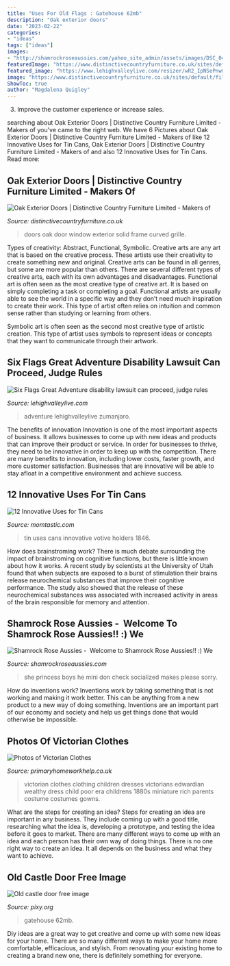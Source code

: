 ```yaml
---
title: "Uses For Old Flags : Gatehouse 62mb"
description: "Oak exterior doors"
date: "2023-02-22"
categories:
- "ideas"
tags: ["ideas"]
images:
- "http://shamrockroseaussies.com/yahoo_site_admin/assets/images/DSC_0406.79194503_std.JPG"
featuredImage: "https://www.distinctivecountryfurniture.co.uk/sites/default/files/styles/masonry/public/IMG_0755.png?itok=wwxWzB2t"
featured_image: "https://www.lehighvalleylive.com/resizer/wR2_IpNSePnwmGhu2RqpO35Bx5c=/1280x0/smart/advancelocal-adapter-image-uploads.s3.amazonaws.com/image.lehighvalleylive.com/home/lvlive-media/width2048/img/newjersey/photo/2015/01/02/six-flags-great-adventure-44cbb10f0630cf2c.jpg"
image: "https://www.distinctivecountryfurniture.co.uk/sites/default/files/styles/masonry/public/IMG_0755.png?itok=wwxWzB2t"
ShowToc: true
author: "Magdalena Quigley"
---
```



3. Improve the customer experience or increase sales.

	

		
searching about Oak Exterior Doors | Distinctive Country Furniture Limited - Makers of you've came to the right web. We have 6 Pictures about Oak Exterior Doors | Distinctive Country Furniture Limited - Makers of like 12 Innovative Uses for Tin Cans, Oak Exterior Doors | Distinctive Country Furniture Limited - Makers of and also 12 Innovative Uses for Tin Cans. Read more:
		
    
## Oak Exterior Doors | Distinctive Country Furniture Limited - Makers Of

<img loading=lazy src="https://www.distinctivecountryfurniture.co.uk/sites/default/files/styles/masonry/public/IMG_0755.png?itok=wwxWzB2t" onerror="this.onerror=null;this.src='https://tse3.mm.bing.net/th?id=OIP.fzkqdtL4YXvUDe3UgPYjdgHaJ4&amp;pid=15.1';" alt="Oak Exterior Doors | Distinctive Country Furniture Limited - Makers of">

_Source: distinctivecountryfurniture.co.uk_

>doors oak door window exterior solid frame curved grille. 

	

Types of creativity: Abstract, Functional, Symbolic.
Creative arts are any art that is based on the creative process. These artists use their creativity to create something new and original. Creative arts can be found in all genres, but some are more popular than others. There are several different types of creative arts, each with its own advantages and disadvantages.
Functional art is often seen as the most creative type of creative art. It is based on simply completing a task or completing a goal. Functional artists are usually able to see the world in a specific way and they don’t need much inspiration to create their work. This type of artist often relies on intuition and common sense rather than studying or learning from others.

 Symbolic art is often seen as the second most creative type of artistic creation. This type of artist uses symbols to represent ideas or concepts that they want to communicate through their artwork.

    
## Six Flags Great Adventure Disability Lawsuit Can Proceed, Judge Rules

<img loading=lazy src="https://www.lehighvalleylive.com/resizer/wR2_IpNSePnwmGhu2RqpO35Bx5c=/1280x0/smart/advancelocal-adapter-image-uploads.s3.amazonaws.com/image.lehighvalleylive.com/home/lvlive-media/width2048/img/newjersey/photo/2015/01/02/six-flags-great-adventure-44cbb10f0630cf2c.jpg" onerror="this.onerror=null;this.src='https://tse3.mm.bing.net/th?id=OIP.FZgrHMfJU3IixkOk6EjjpAHaE7&amp;pid=15.1';" alt="Six Flags Great Adventure disability lawsuit can proceed, judge rules">

_Source: lehighvalleylive.com_

>adventure lehighvalleylive zumanjaro. 

	

The benefits of innovation
Innovation is one of the most important aspects of business. It allows businesses to come up with new ideas and products that can improve their product or service. In order for businesses to thrive, they need to be innovative in order to keep up with the competition. There are many benefits to innovation, including lower costs, faster growth, and more customer satisfaction. Businesses that are innovative will be able to stay afloat in a competitive environment and achieve success.

    
## 12 Innovative Uses For Tin Cans

<img loading=lazy src="https://cdn1-www.momtastic.com/assets/uploads/2014/04/IMG_1846.jpg" onerror="this.onerror=null;this.src='https://tse2.mm.bing.net/th?id=OIP.0jCUfzSDaMC2f3BU2le4bwHaLH&amp;pid=15.1';" alt="12 Innovative Uses for Tin Cans">

_Source: momtastic.com_

>tin uses cans innovative votive holders 1846. 

	

How does brainstroming work?
There is much debate surrounding the impact of brainstroming on cognitive functions, but there is little known about how it works. A recent study by scientists at the University of Utah found that when subjects are exposed to a burst of stimulation their brains release neurochemical substances that improve their cognitive performance. The study also showed that the release of these neurochemical substances was associated with increased activity in areas of the brain responsible for memory and attention.

    
## Shamrock Rose Aussies - ﻿﻿﻿ Welcome To Shamrock Rose Aussies!! :) We

<img loading=lazy src="http://shamrockroseaussies.com/yahoo_site_admin/assets/images/DSC_0406.79194503_std.JPG" onerror="this.onerror=null;this.src='https://tse4.mm.bing.net/th?id=OIP.F6JgoUmrZJDAPWgOpkVukwHaE-&amp;pid=15.1';" alt="Shamrock Rose Aussies - ﻿﻿﻿ Welcome to Shamrock Rose Aussies!! :) We">

_Source: shamrockroseaussies.com_

>she princess boys he mini don check socialized makes please sorry. 

	

How do inventions work?
Inventions work by taking something that is not working and making it work better. This can be anything from a new product to a new way of doing something. Inventions are an important part of our economy and society and help us get things done that would otherwise be impossible.

    
## Photos Of Victorian Clothes

<img loading=lazy src="http://www.primaryhomeworkhelp.co.uk/victorians/clothes/images/chil2.jpg" onerror="this.onerror=null;this.src='https://tse1.mm.bing.net/th?id=OIP.kCwVfJeIVd8QOrEawuLftAAAAA&amp;pid=15.1';" alt="Photos of Victorian Clothes">

_Source: primaryhomeworkhelp.co.uk_

>victorian clothes clothing children dresses victorians edwardian wealthy dress child poor era childrens 1880s miniature rich parents costume costumes gowns. 

	

What are the steps for creating an idea?
Steps for creating an idea are important in any business. They include coming up with a good title, researching what the idea is, developing a prototype, and testing the idea before it goes to market. 
There are many different ways to come up with an idea and each person has their own way of doing things. There is no one right way to create an idea. It all depends on the business and what they want to achieve.

    
## Old Castle Door Free Image

<img loading=lazy src="https://pixy.org/src/0/6497.jpg" onerror="this.onerror=null;this.src='https://tse2.mm.bing.net/th?id=OIP.A0MfImEUOVwmt0-OLz6ohQHaLH&amp;pid=15.1';" alt="Old castle door free image">

_Source: pixy.org_

>gatehouse 62mb. 

	

Diy ideas are a great way to get creative and come up with some new ideas for your home. There are so many different ways to make your home more comfortable, efficacious, and stylish. From renovating your existing home to creating a brand new one, there is definitely something for everyone.

